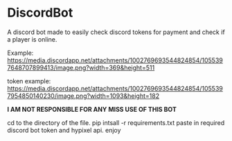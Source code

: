# DiscordBot
A discord bot made to easily check discord tokens for payment and check if a player is online. 


Example: https://media.discordapp.net/attachments/1002769693544824854/1055397648707899413/image.png?width=369&height=511




token example: https://media.discordapp.net/attachments/1002769693544824854/1055397954850140230/image.png?width=1093&height=182


**I AM NOT RESPONSIBLE FOR ANY MISS USE OF THIS BOT**


cd to the directory of the file. 
pip intsall -r requirements.txt
paste in required discord bot token and hypixel api. 
enjoy
